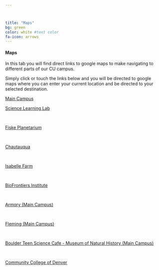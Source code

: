 ```yaml
---



title: "Maps"
bg: green 
color: white #text color
fa-icon: arrows
---
```

#### Maps
In this tab you will find direct links to google maps to make navigating to different parts of our CU campus.

Simply click or touch the links below and you will be directed to google maps where you can enter your current location and be directed to your selected destination. 
&nbsp;


<head>
  <meta name="viewport" content="width=device-width, initial-scale=1">
  <link rel="stylesheet" href="http://maxcdn.bootstrapcdn.com/bootstrap/3.3.5/css/bootstrap.min.css">
  <script src="https://ajax.googleapis.com/ajax/libs/jquery/1.11.3/jquery.min.js"></script>
  <script src="http://maxcdn.bootstrapcdn.com/bootstrap/3.3.5/js/bootstrap.min.js"></script>
</head>

<body>

<div class="container">
  
<a href="https://www.google.com/maps/dir//40.0061794,-105.2611061/@40.006065,-105.2640309,621m/data=!3m1!1e3!4m2!4m1!3e0" class="btn btn-info btn-block" role="button">Main Campus</a>


<!--<table>-->
<!--  <tr>-->
<!--    <td><a href="#" id="show_31">Main Campus</a>-->
<!--      <div id="extra_31" style="display: none;">-->
<!--        <iframe src="https://www.google.com/maps/embed?pb=!1m21!1m12!1m3!1d2975.237785768761!2d-105.26403089999964!3d40.006064990996435!2m3!1f0!2f0!3f0!3m2!1i1024!2i768!4f13.1!4m6!3e0!4m0!4m3!3m2!1d40.0061794!2d-105.26110609999999!5e0!3m2!1sen!2sus!4v1447445791623" width="600" height="450" frameborder="0" style="border:0" allowfullscreen></iframe>-->
<!--    </td>-->
<!--  </tr>-->

<!--  <tr>-->
<!--    <td><a href="#" id="show_32">Science Learning Lab</a>-->
<!--      <div id="extra_32" style="display: none;">-->
<!--        <iframe src="https://www.google.com/maps/embed?pb=!1m21!1m12!1m3!1d2975.237767796154!2d-105.26403090000024!3d40.00606499099609!2m3!1f0!2f0!3f0!3m2!1i1024!2i768!4f13.1!4m6!3e0!4m0!4m3!3m2!1d40.0061794!2d-105.26110609999999!5e0!3m2!1sen!2sus!4v1447445116436" width="600" height="450" frameborder="0" style="border:0" allowfullscreen></iframe>-->
<!--    </td>-->
<!--  </tr>-->

<!--  <tr>-->
<!--    <td><a href="#" id="show_33">Fiske Planetarium</a>-->
<!--      <div id="extra_33" style="display: none;">-->
<!--        <iframe src="https://www.google.com/maps/embed?pb=!1m23!1m12!1m3!1d97798.99566474343!2d-105.33347804777581!3d40.00356412002349!2m3!1f0!2f0!3f0!3m2!1i1024!2i768!4f13.1!4m8!3e6!4m0!4m5!1s0x876bec3541f6343b%3A0xd3360f97efe8aa60!2sFiske+Planetarium%2C+Regent+Drive%2C+Boulder%2C+CO!3m2!1d40.003585199999996!2d-105.2634381!5e0!3m2!1sen!2sus!4v1447445897500" width="600" height="450" frameborder="0" style="border:0" allowfullscreen></iframe>-->
<!--    </td>-->
<!--  </tr>-->
  
<!--   <tr>-->
<!--    <td><a href="#" id="show_34">Chautauqua</a>-->
<!--      <div id="extra_34" style="display: none;">-->
<!--        <iframe src="https://www.google.com/maps/embed?pb=!1m23!1m12!1m3!1d97798.99566474343!2d-105.33347804777581!3d40.00356412002349!2m3!1f0!2f0!3f0!3m2!1i1024!2i768!4f13.1!4m8!3e6!4m0!4m5!1s0x876bec3541f6343b%3A0xd3360f97efe8aa60!2sFiske+Planetarium%2C+Regent+Drive%2C+Boulder%2C+CO!3m2!1d40.003585199999996!2d-105.2634381!5e0!3m2!1sen!2sus!4v1447445373443" width="600" height="450" frameborder="0" style="border:0" allowfullscreen></iframe>-->
<!--    </td>-->
<!--  </tr>-->
  
<!--   <tr>-->
<!--    <td><a href="#" id="show_35">Isabelle Farm</a>-->
<!--      <div id="extra_35" style="display: none;">-->
<!--        <iframe src="https://www.google.com/maps/embed?pb=!1m19!1m8!1m3!1d6112.776860823449!2d-105.1139194!3d39.9997704!3m2!1i1024!2i768!4f13.1!4m8!3e6!4m0!4m5!1s0x876bf489690f06e7%3A0x435e34e87f61d550!2sThomas+Open+Space%2C+Baseline+Road%2C+Lafayette%2C+CO!3m2!1d39.9997915!2d-105.1095395!5e0!3m2!1sen!2sus!4v1447445415175" width="600" height="450" frameborder="0" style="border:0" allowfullscreen></iframe>-->
<!--    </td>-->
<!--  </tr>-->
  
<!--   <tr>-->
<!--    <td><a href="#" id="show_36">BioFrontiers Institute</a>-->
<!--      <div id="extra_36" style="display: none;">-->
<!--        <iframe src="https://www.google.com/maps/embed?pb=!1m17!1m8!1m3!1d6112.014332256642!2d-105.2534471!3d40.0082875!3m2!1i1024!2i768!4f13.1!4m6!3e0!4m0!4m3!3m2!1d40.009146799999996!2d-105.2499684!5e0!3m2!1sen!2sus!4v1447445465685" width="600" height="450" frameborder="0" style="border:0" allowfullscreen></iframe>-->
<!--    </td>-->
<!--  </tr>-->
  
<!--   <tr>-->
<!--    <td><a href="#" id="show_37">Armory (Main Campus)</a>-->
<!--      <div id="extra_37" style="display: none;">-->
<!--        <iframe src="https://www.google.com/maps/embed?pb=!1m23!1m12!1m3!1d97788.3915518634!2d-105.34392924754034!3d40.01096631906463!2m3!1f0!2f0!3f0!3m2!1i1024!2i768!4f13.1!4m8!3e6!4m0!4m5!1s0x876bec31c368a30d%3A0x202ade35cb4005de!2sArmory+Bldg%2C+1511+University+Ave%2C+Boulder%2C+CO+80309!3m2!1d40.0109874!2d-105.2738893!5e0!3m2!1sen!2sus!4v1447445517060" width="600" height="450" frameborder="0" style="border:0" allowfullscreen></iframe>-->
<!--    </td>-->
<!--  </tr>-->
  
<!--   <tr>-->
<!--    <td><a href="#" id="show_38">Fleming (Main Campus)</a>-->
<!--      <div id="extra_38" style="display: none;">-->
<!--        <iframe src="https://www.google.com/maps/embed?pb=!1m19!1m8!1m3!1d3056.288316522573!2d-105.2655817!3d40.002007!3m2!1i1024!2i768!4f13.1!4m8!3e6!4m0!4m5!1s0x876bedb575700325%3A0xa2ea7393cf7c4c6d!2sIdea+Forge%2C+Boulder%2C+CO+80305!3m2!1d40.002007!2d-105.263393!5e0!3m2!1sen!2sus!4v1447445591102" width="600" height="450" frameborder="0" style="border:0" allowfullscreen></iframe>-->
<!--    </td>-->
<!--  </tr>-->
  
<!--   <tr>-->
<!--    <td><a href="#" id="show_39">Boulder Teen Science Cafe - Museum of Natural History (Main Campus)</a>-->
<!--      <div id="extra_39" style="display: none;">-->
<!--        <iframe src="https://www.google.com/maps/embed?pb=!1m19!1m8!1m3!1d24445.9850302778!2d-105.279236!3d40.0140733!3m2!1i1024!2i768!4f13.1!4m8!3e6!4m0!4m5!1s0x876bec36b02d37e1%3A0x376510f442d33248!2sUniversity+of+Colorado+Museum+of+Natural+History%2C+1030+Broadway%2C+Boulder%2C+CO+80309%2C+United+States!3m2!1d40.006918399999996!2d-105.27275429999999!5e0!3m2!1sen!2sus!4v1447445627612" width="600" height="450" frameborder="0" style="border:0" allowfullscreen></iframe>-->
<!--    </td>-->
<!--  </tr>-->
  
<!--   <tr>-->
<!--    <td><a href="#" id="show_391">Community College of Denver</a>-->
<!--      <div id="extra_391" style="display: none;">-->
<!--        <iframe src="https://www.google.com/maps/embed?pb=!1m19!1m8!1m3!1d12271.555868935271!2d-105.0061823!3d39.7421449!3m2!1i1024!2i768!4f13.1!4m8!3e6!4m0!4m5!1s0x876c78cc20fc7753%3A0xef94a6e392ea3676!2sCommunity+College+of+Denver%2C+800+Curtis+Street%2C+Denver%2C+CO+80204!3m2!1d39.741341!2d-105.0051069!5e0!3m2!1sen!2sus!4v1447445661016" width="600" height="450" frameborder="0" style="border:0" allowfullscreen></iframe>-->
<!--    </td>-->
<!--  </tr>-->
  
<!--   <tr>-->
<!--    <td><a href="#" id="show_392">Anschutz Medical Campus</a>-->
<!--      <div id="extra_392" style="display: none;">-->
<!--        <iframe src="https://www.google.com/maps/embed?pb=!1m19!1m8!1m3!1d6135.558924590709!2d-104.8437677!3d39.7446045!3m2!1i1024!2i768!4f13.1!4m8!3e6!4m0!4m5!1s0x876c634d04985013%3A0xb540696e93466730!2sCU+Anschutz+Medical+Campus%2C+13001+E+17th+Pl%2C+Aurora%2C+CO+80045!3m2!1d39.7451972!2d-104.8377105!5e0!3m2!1sen!2sus!4v1447445711186" width="600" height="450" frameborder="0" style="border:0" allowfullscreen></iframe>-->
<!--    </td>-->
<!--  </tr>-->
<!--</table>-->




<a href="https://www.google.com/maps/dir//Science+Learning+Laboratory,+Boulder,+CO/@40.0129232,-105.319827,12z/data=!3m1!4b1!4m8!4m7!1m0!1m5!1m1!1s0x876bedc48eb999e9:0x43e6fdd31592e6e1!2m2!1d-105.2497863!2d40.0128128" class="btn btn-info btn-block" role="button">Science Learning Lab</a>



&nbsp;

[Fiske Planetarium](https://www.google.com/maps/dir//Fiske+Planetarium,+Regent+Drive,+Boulder,+CO/@40.0036956,-105.3334788,12z/data=!3m1!4b1!4m8!4m7!1m0!1m5!1m1!1s0x876bec3541f6343b:0xd3360f97efe8aa60!2m2!1d-105.2634381!2d40.0035852)

&nbsp;

[Chautauqua](https://www.google.com/maps/dir//39.9987684,-105.2795729/@39.9985525,-105.2819615,601m/data=!3m1!1e3!4m2!4m1!3e0)

&nbsp;

[Isabelle Farm](https://www.google.com/maps/dir//Thomas+Open+Space,+Baseline+Road,+Lafayette,+CO/@39.9997704,-105.1139194,16z/data=!4m8!4m7!1m0!1m5!1m1!1s0x876bf489690f06e7:0x435e34e87f61d550!2m2!1d-105.1095395!2d39.9997915)

&nbsp;

[BioFrontiers Institute](https://www.google.com/maps/dir//40.0091468,-105.2499684/@40.0082875,-105.2534471,16z/data=!4m2!4m1!3e0)

&nbsp;

[Armory (Main Campus)](https://www.google.com/maps/dir//Armory+Bldg,+1511+University+Ave,+Boulder,+CO+80309/@40.0109663,-105.3439296,12z/data=!3m1!4b1!4m8!4m7!1m0!1m5!1m1!1s0x876bec31c368a30d:0x202ade35cb4005de!2m2!1d-105.2738893!2d40.0109874)

&nbsp;

[Fleming (Main Campus)](https://www.google.com/maps/dir//Idea+Forge,+Boulder,+CO+80305/@40.002007,-105.2655817,17z/data=!4m13!1m4!3m3!1s0x876bedb575700325:0xa2ea7393cf7c4c6d!2sIdea+Forge,+Boulder,+CO+80305!3b1!4m7!1m0!1m5!1m1!1s0x876bedb575700325:0xa2ea7393cf7c4c6d!2m2!1d-105.263393!2d40.002007)

&nbsp;

[Boulder Teen Science Cafe - Museum of Natural History (Main Campus)](https://www.google.com/maps/dir//University+of+Colorado+Museum+of+Natural+History,+1030+Broadway,+Boulder,+CO+80309,+United+States/@40.0140733,-105.279236,14z/data=!4m12!1m3!3m2!1s0x876bec36b02d37e1:0x376510f442d33248!2sUniversity+of+Colorado+Museum+of+Natural+History!4m7!1m0!1m5!1m1!1s0x876bec36b02d37e1:0x376510f442d33248!2m2!1d-105.2727543!2d40.0069184?hl=en)

&nbsp;

[Community College of Denver](https://www.google.com/maps/dir//Community+College+of+Denver,+800+Curtis+Street,+Denver,+CO+80204/@39.7421449,-105.0061823,15z/data=!4m13!1m4!3m3!1s0x876c78cc20fc7753:0xef94a6e392ea3676!2sCommunity+College+of+Denver!3b1!4m7!1m0!1m5!1m1!1s0x876c78cc20fc7753:0xef94a6e392ea3676!2m2!1d-105.0051069!2d39.741341)

&nbsp;

<!--[Anschutz Medical Campus](https://www.google.com/maps/dir//CU+Anschutz+Medical+Campus,+13001+E+17th+Pl,+Aurora,+CO+80045/@39.7446045,-104.8437677,16z/data=!4m13!1m4!3m3!1s0x876c634d04985013:0xb540696e93466730!2sCU+Anschutz+Medical+Campus!3b1!4m7!1m0!1m5!1m1!1s0x876c634d04985013:0xb540696e93466730!2m2!1d-104.8377105!2d39.7451972)-->
</div>

</body>
